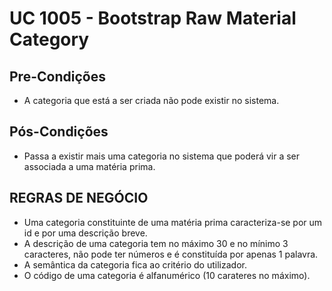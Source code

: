 # UC 1005 - Bootstrap Raw Material Category #

## Pre-Condições ##

* A categoria que está a ser criada não pode existir no sistema.

## Pós-Condições ##

* Passa a existir mais uma categoria no sistema que poderá vir a ser associada a uma matéria prima.

## REGRAS DE NEGÓCIO ##

* Uma categoria constituinte de uma matéria prima caracteriza-se por um id e por uma descrição breve.
* A descrição de uma categoria tem no máximo 30 e no mínimo 3 caracteres, não pode ter números e é constituída por apenas 1 palavra.
* A semântica da categoria fica ao critério do utilizador.
* O código de uma categoria é alfanumérico (10 carateres no máximo).
